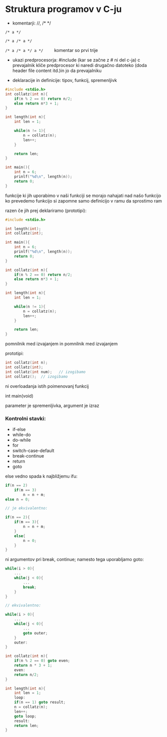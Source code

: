 # Struktura programov v C-ju

- komentarji: //, /* */

```/* a */```

```/* a /* a */```

```/* a /* a */ a */```   &nbsp;&nbsp;&nbsp;&nbsp;&nbsp;&nbsp;&nbsp;&nbsp;komentar so prvi trije

- ukazi predprocesorja: #include (kar se začne z # ni del c-ja)
c prevajalnik kliče predprocesor ki naredi drugačno datoteko (doda header file content itd.)in jo da prevajalniku

- deklaracije in definicije:
tipov, funkcij, spremenljivk

```C
#include <stdio.h>
int collatz(int n){
    if(n % 2 == 0) return n/2;
    else return n*3 + 1;
}

int length(int n){
    int len = 1;

    while(n != 1){
        n = collatz(n);
        len++;
    }

    return len;
}

int main(){
    int n = 6;
    prinlf("%d\n", length(n));
    return 0;
}
```

funkcije ki jih uporabimo v naši funkciji se morajo nahajati nad našo funkcijo
ko prevedemo funkcijo si zapomne samo definicijo v ramu da sprostimo ram

razen če jih prej deklariramo (prototipi):
```C
#include <stdio.h>

int length(int);
int collatz(int);

int main(){
    int n = 6;
    prinlf("%d\n", length(n));
    return 0;
}

int collatz(int n){
    if(n % 2 == 0) return n/2;
    else return n*3 + 1;
}

int length(int n){
    int len = 1;

    while(n != 1){
        n = collatz(n);
        len++;
    }

    return len;
}
```

pomnilnik med izvajanjem in pomnilnik med izvajanjem

prototipi:
```c
int collatz(int n);
int collatz(int);
int collatz(int num);   // izogibamo
int collatz();  // izogibamo
```

ni overloadanja istih poimenovanj funkcij

int main(void)

parameter je spremenljivka, argument je izraz

### Kontrolni stavki:
- if-else
- while-do
- do-while
- for
- switch-case-default
- break-continue
- return
- goto

else vedno spada k najbližjemu ifu:
```c
if(n == 2)
    if(m == 3)
        n = n + m;
else n = 0;

// je ekvivalentno:

if(n == 2){
    if(m == 3){
        n = n + m;
    }
    else{
        n = 0;
    }
}
```

ni argumentov pri break, continue; namesto tega uporabljamo goto:
```c
while(i > 0){
    ...
    while(j < 0){
        ...
        break;
    }
}

// ekvivalentno:

while(i > 0){
    ...
    while(j < 0){
        ...
        goto outer;
    }
    outer:
}
```

```c
int collatz(int n){
    if(n % 2 == 0) goto even;
    return n * 3 + 1;
    even:
    return n/2;
}

int length(int n){
    int len = 1;
    loop:
    if(n == 1) goto result;
    n = collatz(n);
    len++;
    goto loop;
    result:
    return len;
}
```